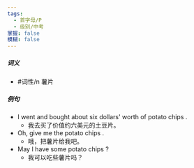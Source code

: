 ```yaml
---
tags:
  - 首字母/P
  - 级别/中考
掌握: false
模糊: false
---
```

##### 词义
- #词性/n  薯片
##### 例句
- I went and bought about six dollars' worth of potato chips .
	- 我去买了价值约六美元的土豆片。
- Oh, give me the potato chips .
	- 哦，把薯片给我吧。
- May I have some potato chips ?
	- 我可以吃些薯片吗？
